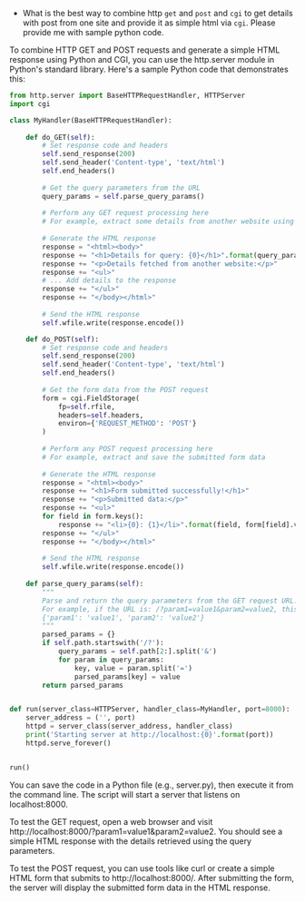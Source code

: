 - What is the best way to combine http `get` and `post` and `cgi` to get details with post from one site and provide it as simple html via `cgi`. 
Please provide me with sample python code.

To combine HTTP GET and POST requests and generate a simple HTML response using Python and CGI, you can use the http.server module in Python's standard library. Here's a sample Python code that demonstrates this:

```python
from http.server import BaseHTTPRequestHandler, HTTPServer
import cgi

class MyHandler(BaseHTTPRequestHandler):
    
    def do_GET(self):
        # Set response code and headers
        self.send_response(200)
        self.send_header('Content-type', 'text/html')
        self.end_headers()
        
        # Get the query parameters from the URL
        query_params = self.parse_query_params()
        
        # Perform any GET request processing here
        # For example, extract some details from another website using the provided query_params
        
        # Generate the HTML response
        response = "<html><body>"
        response += "<h1>Details for query: {0}</h1>".format(query_params)
        response += "<p>Details fetched from another website:</p>"
        response += "<ul>"
        # ... Add details to the response
        response += "</ul>"
        response += "</body></html>"
        
        # Send the HTML response
        self.wfile.write(response.encode())

    def do_POST(self):
        # Set response code and headers
        self.send_response(200)
        self.send_header('Content-type', 'text/html')
        self.end_headers()
        
        # Get the form data from the POST request
        form = cgi.FieldStorage(
            fp=self.rfile,
            headers=self.headers,
            environ={'REQUEST_METHOD': 'POST'}
        )
        
        # Perform any POST request processing here
        # For example, extract and save the submitted form data
        
        # Generate the HTML response
        response = "<html><body>"
        response += "<h1>Form submitted successfully!</h1>"
        response += "<p>Submitted data:</p>"
        response += "<ul>"
        for field in form.keys():
            response += "<li>{0}: {1}</li>".format(field, form[field].value)
        response += "</ul>"
        response += "</body></html>"
        
        # Send the HTML response
        self.wfile.write(response.encode())
    
    def parse_query_params(self):
        """
        Parse and return the query parameters from the GET request URL.
        For example, if the URL is: /?param1=value1&param2=value2, this method will return:
        {'param1': 'value1', 'param2': 'value2'}
        """
        parsed_params = {}
        if self.path.startswith('/?'):
            query_params = self.path[2:].split('&')
            for param in query_params:
                key, value = param.split('=')
                parsed_params[key] = value
        return parsed_params


def run(server_class=HTTPServer, handler_class=MyHandler, port=8000):
    server_address = ('', port)
    httpd = server_class(server_address, handler_class)
    print('Starting server at http://localhost:{0}'.format(port))
    httpd.serve_forever()


run()
```

You can save the code in a Python file (e.g., server.py), then execute it from the command line. The script will start a server that listens on localhost:8000.

To test the GET request, open a web browser and visit http://localhost:8000/?param1=value1&param2=value2. You should see a simple HTML response with the details retrieved using the query parameters.

To test the POST request, you can use tools like curl or create a simple HTML form that submits to http://localhost:8000/. After submitting the form, the server will display the submitted form data in the HTML response.
